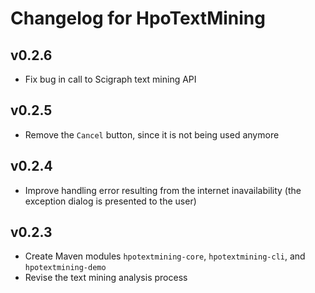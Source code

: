 # Changelog for HpoTextMining

## v0.2.6
- Fix bug in call to Scigraph text mining API

## v0.2.5
- Remove the `Cancel` button, since it is not being used anymore

## v0.2.4
- Improve handling error resulting from the internet inavailability (the exception dialog is presented to the user)

## v0.2.3
- Create Maven modules `hpotextmining-core`, `hpotextmining-cli`, and `hpotextmining-demo`
- Revise the text mining analysis process